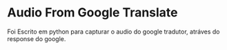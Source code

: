 Audio From Google Translate
=========

Foi Escrito em python para capturar o audio do google tradutor, atráves do response do google.

